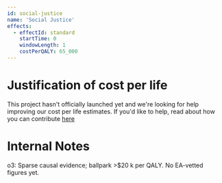 ```yaml
---
id: social-justice
name: 'Social Justice'
effects:
  - effectId: standard
    startTime: 0
    windowLength: 1
    costPerQALY: 65_000
---
```


# Justification of cost per life

This project hasn't officially launched yet and we're looking for help improving our cost per life estimates.
If you'd like to help, read about how you can contribute [here](https://github.com/impactlist/impactlist/blob/master/CONTRIBUTING.md)

# Internal Notes

o3: Sparse causal evidence; ballpark >$20 k per QALY. No EA-vetted figures yet.
